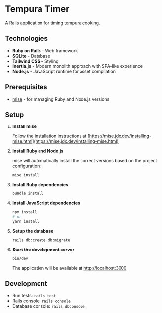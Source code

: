 # Tempura Timer

A Rails application for timing tempura cooking.

## Technologies

- **Ruby on Rails** - Web framework
- **SQLite** - Database
- **Tailwind CSS** - Styling
- **Inertia.js** - Modern monolith approach with SPA-like experience
- **Node.js** - JavaScript runtime for asset compilation

## Prerequisites

- [mise](https://mise.jdx.dev/installing-mise.html) - for managing Ruby and Node.js versions

## Setup

1. **Install mise**

   Follow the installation instructions at [https://mise.jdx.dev/installing-mise.html](https://mise.jdx.dev/installing-mise.html)

2. **Install Ruby and Node.js**

   mise will automatically install the correct versions based on the project configuration:
   ```bash
   mise install
   ```

3. **Install Ruby dependencies**

   ```bash
   bundle install
   ```

4. **Install JavaScript dependencies**

   ```bash
   npm install
   # or
   yarn install
   ```

5. **Setup the database**

   ```bash
   rails db:create db:migrate
   ```

6. **Start the development server**

   ```bash
   bin/dev
   ```

   The application will be available at [http://localhost:3000](http://localhost:3000)

## Development

- Run tests: `rails test`
- Rails console: `rails console`
- Database console: `rails dbconsole`
